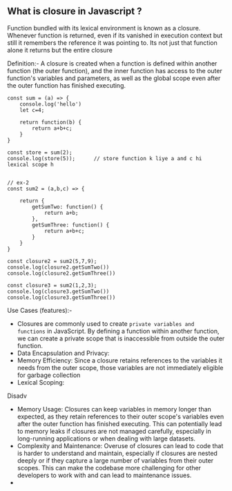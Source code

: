 ## What is closure in Javascript ?
Function bundled with its lexical environment is known as a closure. 
Whenever function is returned, even if its vanished in execution context but still it remembers the reference it was pointing to. Its not just that function alone it returns but the entire closure

Definition:-
A closure is created when a function is defined within another function (the outer function), and the inner function has access to the outer function's variables and parameters, as well as the global scope even after the outer function has finished executing.

```
const sum = (a) => {
    console.log('hello')
    let c=4;

    return function(b) {
        return a+b+c;
    }
}

const store = sum(2);
console.log(store(5));      // store function k liye a and c hi lexical scope h


// ex-2
const sum2 = (a,b,c) => {

    return {
        getSumTwo: function() {
            return a+b;
        },
        getSumThree: function() {
            return a+b+c;
        }
    }
}

const closure2 = sum2(5,7,9);
console.log(closure2.getSumTwo())
console.log(closure2.getSumThree())

const closure3 = sum2(1,2,3);
console.log(closure3.getSumTwo())
console.log(closure3.getSumThree())
```

Use Cases (features):-
- Closures are commonly used to create `private variables and functions` in JavaScript. By defining a function within another function, we can create a private scope that is inaccessible from outside the outer function.
- Data Encapsulation and Privacy:
- Memory Efficiency: Since a closure retains references to the variables it needs from the outer scope, those variables are not immediately eligible for garbage collection
- Lexical Scoping: 

Disadv
- Memory Usage: Closures can keep variables in memory longer than expected, as they retain references to their outer scope's variables even after the outer function has finished executing. This can potentially lead to memory leaks if closures are not managed carefully, especially in long-running applications or when dealing with large datasets.
- Complexity and Maintenance: Overuse of closures can lead to code that is harder to understand and maintain, especially if closures are nested deeply or if they capture a large number of variables from their outer scopes. This can make the codebase more challenging for other developers to work with and can lead to maintenance issues.
- 
